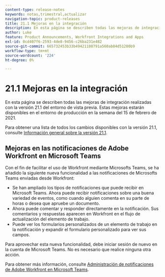 ```yaml
---
content-type: release-notes
keywords: notas,trimestral,actualizar
navigation-topic: product-releases
title: 21.1 Mejoras en la integración
description: En esta página se describen todas las mejoras de integración realizadas con la versión 21.1 del entorno de vista previa. Estas mejoras estarán disponibles en el entorno de producción en la semana del 15 de febrero de 2021.
author: Luke
feature: Product Announcements, Workfront Integrations and Apps
exl-id: 0cd407f6-2593-4de8-9456-c26ba231e482
source-git-commit: 665732453b33b49421108791a560ab84d51280b9
workflow-type: tm+mt
source-wordcount: '224'
ht-degree: 0%

---
```


# 21.1 Mejoras en la integración

En esta página se describen todas las mejoras de integración realizadas con la versión 21.1 del entorno de vista previa. Estas mejoras estarán disponibles en el entorno de producción en la semana del 15 de febrero de 2021.

Para obtener una lista de todos los cambios disponibles con la versión 21.1, consulte [Información general sobre la versión 21.1](../../../product-announcements/product-releases/21.1-release-activity/21-1-release-overview.md).

## Mejoras en las notificaciones de Adobe Workfront en Microsoft Teams

Con el fin de facilitar el uso de Workfront mediante Microsofts Teams, se ha añadido la siguiente nueva funcionalidad a las notificaciones de Microsofts Teams enviadas desde Workfront:

* Se han ampliado los tipos de notificaciones que puede recibir en Microsoft Teams. Ahora puede recibir notificaciones sobre una buena variedad de eventos, como cuando alguien comenta en su parte de horas o desea que apruebe un documento.
* Ahora puede comentar y responder directamente en la notificación. Sus comentarios y respuestas aparecen en Workfront en el flujo de actualización del elemento de trabajo.
* Puede ver los formularios personalizados de un elemento de trabajo en la notificación y expandir el formulario personalizado para ver sus campos.

Para aprovechar esta nueva funcionalidad, debe iniciar sesión de nuevo en la cuenta de Microsoft Teams. No es necesario que realice ninguna otra acción.

Para obtener más información, consulte [Administración de notificaciones de Adobe Workfront en Microsoft Teams](../../../workfront-integrations-and-apps/using-workfront-with-microsoft-teams/manage-wf-notifications-approval-requests-ms-teams.md).

